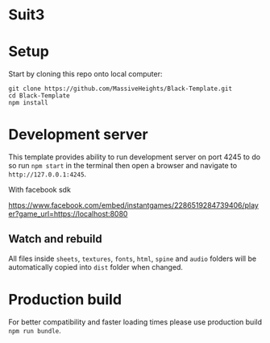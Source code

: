 # Suit3

# Setup
Start by cloning this repo onto local computer:
```
git clone https://github.com/MassiveHeights/Black-Template.git
cd Black-Template
npm install
```

# Development server
This template provides ability to run development server on port 4245 to do so run `npm start` in the terminal 
then open a browser and navigate to `http://127.0.0.1:4245`.

With facebook sdk
 
https://www.facebook.com/embed/instantgames/2286519284739406/player?game_url=https://localhost:8080

## Watch and rebuild
All files inside `sheets`, `textures`, `fonts`, `html`, `spine` and `audio` folders will be automatically copied into `dist` folder when changed.

# Production build
For better compatibility and faster loading times please use production build `npm run bundle`.
